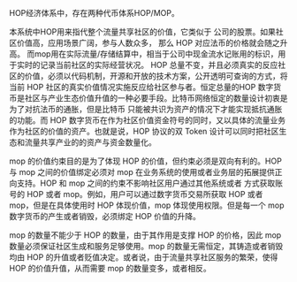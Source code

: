  HOP经济体系中，存在两种代币体系HOP/MOP。

 本系统中HOP用来指代整个流量共享社区的价值，它类似于
公司的股票。如果社区价值高，应用场景广阔，参与人数众多，
那么 HOP 对应法币的价格就会随之升高。
而mop用在实际流量/存储结算中，相当于公司中现金流水记账用的标识，用于实时的记录当前社区的实际经营状况。
HOP 总量不变，并且必须真实的反应社区的价值，必须以代码机制，开源和开放的技术方案，公开透明可查询的方式，将当前 HOP 社区的真实价值情况实施反应给社区参与者。恒定总量的HOP 数字货币是社区与产业生态价值升值的一种必要手段。比特币网络恒定的数量设计初衷是为了对抗法币的通胀，但是比特币
只能被共识为资产的情况下才能实现抵抗通胀的功能。而 HOP 数字货币在作为社区价值资金符号的同时，又以具体的流量业务作为社区的价值的资产。也就是说，HOP 协议的双 Token 设计可以同时把社区生态和流量共享产业的的资产与资金数量化。

mop 的价值约束目的是为了体现 HOP 的价值，但约束必须是双向有利的。HOP 与 mop 之间的价值绑定必须对 mop 在业务系统的使用或者业务层的拓展提供正向支持。HOP 和 mop 之间的约束不影响社区用户通过其他系统或者
方式获取账号的 HOP 或者 mop。例如，用户可以通过数字货币交易所获取 HOP 或者 mop，但是在具体使用时 HOP 体现价值，mop 体现使用权限。但是每一个 mop 数字货币的产生或者销毁，必须绑定 HOP 价值的升降。

mop 的数量不能少于 HOP 的数量，由于其作用是支撑 HOP
的价格，因此 mop 数量必须保证社区生成和服务足够使用。mop
的数量无需恒定，其铸造或者销毁均由 HOP 的升值或者贬值决定。或者说，由于流量共享社区服务的繁荣，使得 HOP 的价值升值，从而需要 mop 的数量变多，或者相反。